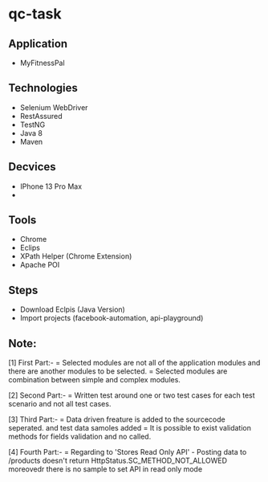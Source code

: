 # qc-task

## Application
- MyFitnessPal
  
## Technologies
- Selenium WebDriver
- RestAssured
- TestNG
- Java 8
- Maven

## Decvices
- IPhone 13 Pro Max
-  
## Tools
- Chrome
- Eclips
- XPath Helper (Chrome Extension)
- Apache POI

## Steps
- Download Eclpis (Java Version)
- Import projects (facebook-automation, api-playground) 

## Note:
[1] First Part:-
    = Selected modules are not all of the application modules and there are another modules to be selected.
    = Selected modules are combination between simple and complex modules.

[2] Second Part:-
    = Written test around one or two test cases for each test scenario and not all test cases.


[3] Third Part:-
    = Data driven freature is added to the sourcecode seperated. and test data samoles added
    = It is possible to exist validation methods for fields validation and no called.

[4] Fourth Part:-
    = Regarding to 'Stores Read Only API' - Posting data to /products doesn't return HttpStatus.SC_METHOD_NOT_ALLOWED
	    moreovedr there is no sample to set API in read only mode
